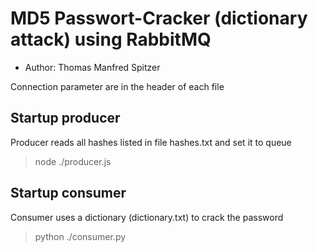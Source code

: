 # MD5 Passwort-Cracker (dictionary attack) using RabbitMQ
* Author: Thomas Manfred Spitzer

Connection parameter are in the header of each file

## Startup producer
Producer reads all hashes listed in file hashes.txt and set it to queue
> node ./producer.js

## Startup consumer
Consumer uses a dictionary (dictionary.txt) to crack the password
> python ./consumer.py
